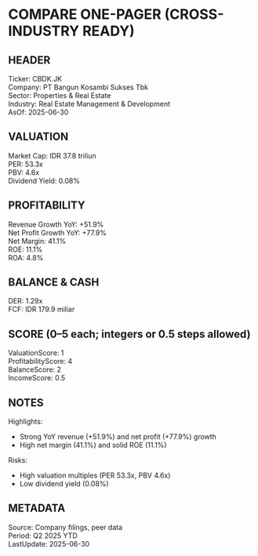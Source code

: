 # COMPARE ONE-PAGER (CROSS-INDUSTRY READY)

## HEADER
Ticker: CBDK.JK  
Company: PT Bangun Kosambi Sukses Tbk  
Sector: Properties & Real Estate  
Industry: Real Estate Management & Development  
AsOf: 2025-06-30

## VALUATION
Market Cap: IDR 37.8 triliun  
PER: 53.3x  
PBV: 4.6x  
Dividend Yield: 0.08%

## PROFITABILITY
Revenue Growth YoY: +51.9%  
Net Profit Growth YoY: +77.9%  
Net Margin: 41.1%  
ROE: 11.1%  
ROA: 4.8%

## BALANCE & CASH
DER: 1.29x  
FCF: IDR 179.9 miliar

## SCORE (0–5 each; integers or 0.5 steps allowed)
ValuationScore: 1  
ProfitabilityScore: 4  
BalanceScore: 2  
IncomeScore: 0.5

## NOTES
Highlights:
- Strong YoY revenue (+51.9%) and net profit (+77.9%) growth
- High net margin (41.1%) and solid ROE (11.1%)

Risks:
- High valuation multiples (PER 53.3x, PBV 4.6x)
- Low dividend yield (0.08%)

## METADATA
Source: Company filings, peer data  
Period: Q2 2025 YTD  
LastUpdate: 2025-06-30